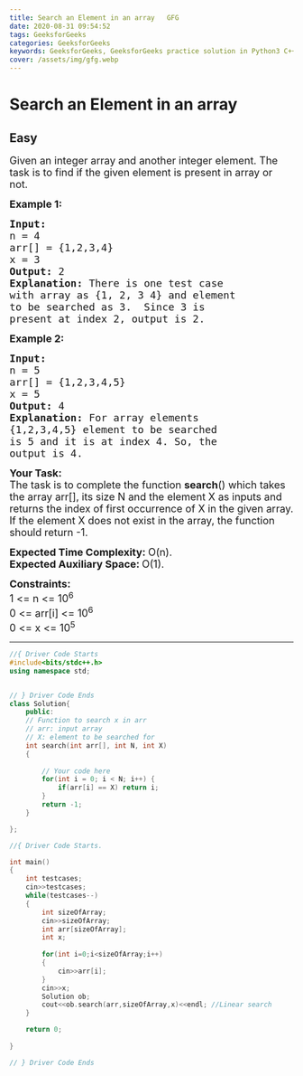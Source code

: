 ```yaml
---
title: Search an Element in an array   GFG
date: 2020-08-31 09:54:52
tags: GeeksforGeeks
categories: GeeksforGeeks
keywords: GeeksforGeeks, GeeksforGeeks practice solution in Python3 C++ Java, Search an Element in an array - GFG solution
cover: /assets/img/gfg.webp
---
```



# Search an Element in an array
## Easy
<div class="problems_problem_content__Xm_eO"><p><span style="font-size:18px">Given an integer array and another integer element. The task is to find if the given element is present in array or not.</span></p>

<p><span style="font-size:18px"><strong>Example 1:</strong></span></p>

<pre><span style="font-size:18px"><strong>Input:
</strong>n = 4
arr[] = {1,2,3,4}
x = 3
<strong>Output: </strong>2<strong>
Explanation: </strong>There is one test case 
with array as {1, 2, 3 4} and element 
to be searched as 3.&nbsp; Since 3 is 
present at index 2, output is 2.</span></pre>

<p><span style="font-size:18px"><strong>Example 2:</strong></span></p>

<pre><span style="font-size:18px"><strong>Input:
</strong>n = 5
arr[] = {1,2,3,4,5}
x = 5
<strong>Output: </strong>4<strong>
Explanation: </strong>For array elements 
{1,2,3,4,5} element to be searched 
is 5 and it is at index 4. So, the 
output is 4.</span>
</pre>

<p><span style="font-size:18px"><strong>Your Task:</strong><br>
The task is to complete the function <strong>search</strong>() which takes the array arr[], its size N and the element X as inputs and returns the index of first occurrence of X in the given array. If the element X does not exist in the array, the function should return -1.</span></p>

<p><span style="font-size:18px"><strong>Expected Time Complexity:&nbsp;</strong>O(n).<br>
<strong>Expected Auxiliary Space:&nbsp;</strong>O(1).&nbsp;</span></p>

<p><span style="font-size:18px"><strong>Constraints:</strong><br>
1 &lt;= n&nbsp;&lt;= 10<sup>6</sup><br>
0 &lt;= arr[i] &lt;= 10<sup>6</sup><br>
0 &lt;= x&nbsp;&lt;= 10<sup>5</sup></span></p>
</div>

---




```cpp
//{ Driver Code Starts
#include<bits/stdc++.h>
using namespace std;


// } Driver Code Ends
class Solution{
    public:
    // Function to search x in arr
    // arr: input array
    // X: element to be searched for
    int search(int arr[], int N, int X)
    {
        
        // Your code here
        for(int i = 0; i < N; i++) {
            if(arr[i] == X) return i;
        }
        return -1;
    }

};

//{ Driver Code Starts.

int main()
{
    int testcases;
    cin>>testcases;
    while(testcases--)
    {
        int sizeOfArray;
        cin>>sizeOfArray;
        int arr[sizeOfArray];
        int x;
        
        for(int i=0;i<sizeOfArray;i++)
        {
            cin>>arr[i];
        }
        cin>>x;
        Solution ob;
        cout<<ob.search(arr,sizeOfArray,x)<<endl; //Linear search
    }

    return 0;
    
}

// } Driver Code Ends
```
